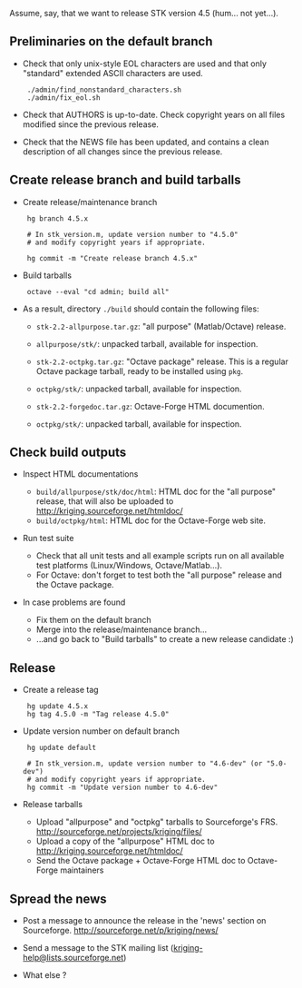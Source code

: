 Assume, say, that we want to release STK version 4.5 (hum... not yet...).


## Preliminaries on the default branch

 * Check that only unix-style EOL characters are used and that only "standard"
   extended ASCII characters are used.
   
        ./admin/find_nonstandard_characters.sh
        ./admin/fix_eol.sh

 * Check that AUTHORS is up-to-date. Check copyright years on all files modified
   since the previous release.
 
 * Check that the NEWS file has been updated, and contains a clean description 
   of all changes since the previous release.


## Create release branch and build tarballs

 * Create release/maintenance branch

        hg branch 4.5.x

        # In stk_version.m, update version number to "4.5.0"
        # and modify copyright years if appropriate.

        hg commit -m "Create release branch 4.5.x"

 * Build tarballs
 
        octave --eval "cd admin; build all"
        
 * As a result, directory `./build` should contain the following files:
 
   * `stk-2.2-allpurpose.tar.gz`: "all purpose" (Matlab/Octave) release.
   * `allpurpose/stk/`: unpacked tarball, available for inspection.

   * `stk-2.2-octpkg.tar.gz`: "Octave package" release. This is a regular
     Octave package tarball, ready to be installed using `pkg`.
   * `octpkg/stk/`: unpacked tarball, available for inspection.
   
   * `stk-2.2-forgedoc.tar.gz`: Octave-Forge HTML documention.
   * `octpkg/stk/`: unpacked tarball, available for inspection.
   

## Check build outputs

 * Inspect HTML documentations
   * `build/allpurpose/stk/doc/html`: HTML doc for the "all purpose" release,
      that will also be uploaded to <http://kriging.sourceforge.net/htmldoc/>
   * `build/octpkg/html`: HTML doc for the Octave-Forge web site.
   
 * Run test suite
   * Check that all unit tests and all example scripts run on all available test
     platforms (Linux/Windows, Octave/Matlab...).
   * For Octave: don't forget to test both the "all purpose" release and the
     Octave package.
 
 * In case problems are found
   * Fix them on the default branch
   * Merge into the release/maintenance branch...
   * ...and go back to "Build tarballs" to create a new release candidate :)
 

## Release

 * Create a release tag
 
        hg update 4.5.x
        hg tag 4.5.0 -m "Tag release 4.5.0"
        
 * Update version number on default branch

        hg update default
                
        # In stk_version.m, update version number to "4.6-dev" (or "5.0-dev")
        # and modify copyright years if appropriate.
        hg commit -m "Update version number to 4.6-dev"

 * Release tarballs
   * Upload "allpurpose" and "octpkg" tarballs to Sourceforge's FRS.
       <http://sourceforge.net/projects/kriging/files/>
   * Upload a copy of the "allpurpose" HTML doc to 
       <http://kriging.sourceforge.net/htmldoc/>
   * Send the Octave package + Octave-Forge HTML doc to Octave-Forge maintainers
   

## Spread the news

 * Post a message to announce the release in the 'news' section on Sourceforge.
     <http://sourceforge.net/p/kriging/news/>

 * Send a message to the STK mailing list (kriging-help@lists.sourceforge.net)
 
 * What else ?

